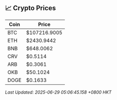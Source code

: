 ## 📈 Crypto Prices

| Coin | Price |
| ---- | ----- |
| BTC | $107216.9005 |
| ETH | $2430.9442 |
| BNB | $648.0062 |
| CRV | $0.5114 |
| ARB | $0.3061 |
| OKB | $50.1024 |
| DOGE | $0.1633 |

_Last Updated: 2025-06-29 05:06:45.158 +0800 HKT_